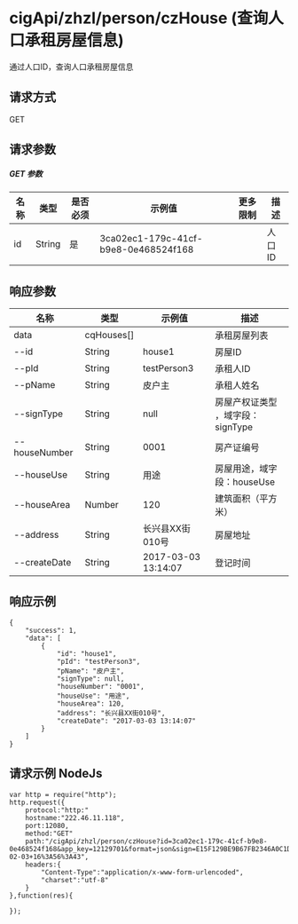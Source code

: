 # cigApi/zhzl/person/czHouse (查询人口承租房屋信息)

通过人口ID，查询人口承租房屋信息

## 请求方式

GET

## 请求参数

##### GET 参数

名称|类型|是否必须|示例值|更多限制|描述
--|--|--|--|--|--
id|String|是|3ca02ec1-179c-41cf-b9e8-0e468524f168||人口ID

## 响应参数

名称|类型|示例值|描述
--|--|--|--
data|cqHouses[]||承租房屋列表
--id|String|house1|房屋ID 
--pId|String|testPerson3|承租人ID 
--pName|String|皮户主|承租人姓名
--signType|String|null|房屋产权证类型 ，域字段：signType
--houseNumber|String|0001|房产证编号
--houseUse|String|用途|房屋用途，域字段：houseUse
--houseArea|Number|120|建筑面积（平方米）
--address|String|长兴县XX街010号|房屋地址
--createDate|String|2017-03-03 13:14:07|登记时间

## 响应示例
```
{
    "success": 1, 
    "data": [
        {
            "id": "house1", 
            "pId": "testPerson3", 
            "pName": "皮户主", 
            "signType": null, 
            "houseNumber": "0001", 
            "houseUse": "用途", 
            "houseArea": 120, 
            "address": "长兴县XX街010号", 
            "createDate": "2017-03-03 13:14:07"
        }
    ]
}
```

## 请求示例 NodeJs
```
var http = require("http");
http.request({
    protocol:"http:"
    hostname:"222.46.11.118",
    port:12080,
    method:"GET"
    path:"/cigApi/zhzl/person/czHouse?id=3ca02ec1-179c-41cf-b9e8-0e468524f168&app_key=12129701&format=json&sign=E15F129BE9B67FB2346A0C1D54D0D589&sign_method=hmac&timestamp=2017-02-03+16%3A56%3A43",
    headers:{
        "Content-Type":"application/x-www-form-urlencoded",
        "charset":"utf-8"
    }
},function(res){

});
```